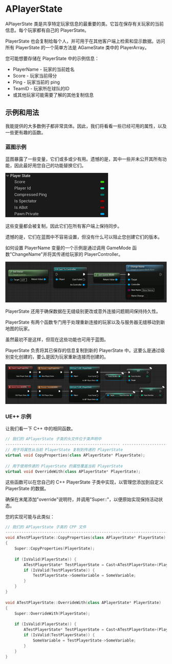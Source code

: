 # APlayerState

APlayerState 类是共享特定玩家信息的最重要的类。它旨在保存有关玩家的当前信息。每个玩家都有自己的 PlayerState。

PlayerState 也会复制给每个人，并可用于在其他客户端上检索和显示数据。访问所有 PlayerState 的一个简单方法是 AGameState 类中的 PlayerArray。

您可能想要存储在 PlayerState 中的示例信息：

- PlayerName - 玩家的当前姓名
- Score - 玩家当前得分
- Ping - 玩家当前的 ping
- TeamID - 玩家所在球队的ID
- 或其他玩家可能需要了解的其他复制信息

## 示例和用法

我能提供的大多数例子都非常具体。因此，我们将看看一些已经可用的属性，以及一些更有趣的函数。

### 蓝图示例

蓝图暴露了一些变量，它们或多或少有用。遗憾的是，其中一些并未公开其所有功能，因此最好用您自己的功能替换它们。

![玩家状态变量](../../images/g_image-10.png)

这些变量都会被复制，因此它们在所有客户端上保持同步。

遗憾的是，它们在蓝图中不容易设置，但没有什么可以阻止您创建它们的版本。

如何设置 PlayerName 变量的一个示例是通过调用 GameMode 函数"ChangeName"并将其传递给玩家的 PlayerController。

![在服务器端的 PlayerState 内部更改 PlayerName 变量的示例。](../../images/g_image-11.png)

PlayerState 还用于确保数据在无缝级别更改或意外连接问题期间保持持久性。

PlayerState 有两个函数专门用于处理重新连接的玩家以及与服务器无缝移动到新地图的玩家。

虽然最初不是这样，但现在这些功能也可用于蓝图。

PlayerState 负责将其已保存的信息复制到新的 PlayerState 中。这要么是通过级别变化创建的，要么是因为玩家重新连接而创建的。

![通过复制属性和覆盖事件将属性从旧玩家状态复制到新玩家状态的示例。](../../images/g_image-12.png)

### UE++ 示例​

让我们看一下 C++ 中的相同函数。

``` cpp
// 我们的 APlayerState 子类的头文件位于类声明中
-------------------------------------------------- ------------------------------------------
// 用于将属性从当前 PlayerState 复制到传递的 PlayerState
virtual void CopyProperties(class APlayerState* PlayerState);

// 用于使用传递的 PlayerState 的属性覆盖当前 PlayerState
virtual void OverrideWith(class APlayerState* PlayerState);
```

这些函数可以在您自己的 C++ PlayerState 子类中实现，以管理您添加到自定义 PlayerState 的数据。

确保在末尾添加"override"说明符，并调用"Super::"，以便原始实现保持活动状态。

您的实现可能与此类似：

``` cpp
// 我们的 APlayerState 子类的 CPP 文件
-------------------------------------------------- ------------------------------------------
void ATestPlayerState::CopyProperties(class APlayerState* PlayerState)
{
    Super::CopyProperties(PlayerState);

    if (IsValid(PlayerState)) {
        ATestPlayerState* TestPlayerState = Cast<ATestPlayerState>(PlayerState);
        if (IsValid(TestPlayerState)) {
            TestPlayerState->SomeVariable = SomeVariable;
        }
    }
}

void ATestPlayerState::OverrideWith(class APlayerState* PlayerState)
{
    Super::OverrideWith(PlayerState);

    if (IsValid(PlayerState)) {
        ATestPlayerState* TestPlayerState = Cast<ATestPlayerState>(PlayerState);
        if (IsValid(TestPlayerState)) {
            SomeVariable = TestPlayerState->SomeVariable;
        }
    }
}
```
